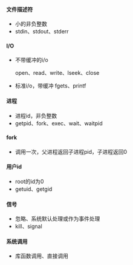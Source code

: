#### 文件描述符

- 小的非负整数
- stdin、stdout、stderr

#### I/O

- 不带缓冲的i/o

  open、read、write、lseek、close

- 标准i/o，带缓冲
  fgets、printf

#### 进程

- 进程id，非负整数
- getpid、fork、exec、wait、waitpid

#### fork

- 调用一次，父进程返回子进程pid，子进程返回0

#### 用户id

- root的id为0
- getuid、getgid

#### 信号

- 忽略、系统默认处理或作为事件处理
- kill、signal

#### 系统调用

- 库函数调用、直接调用